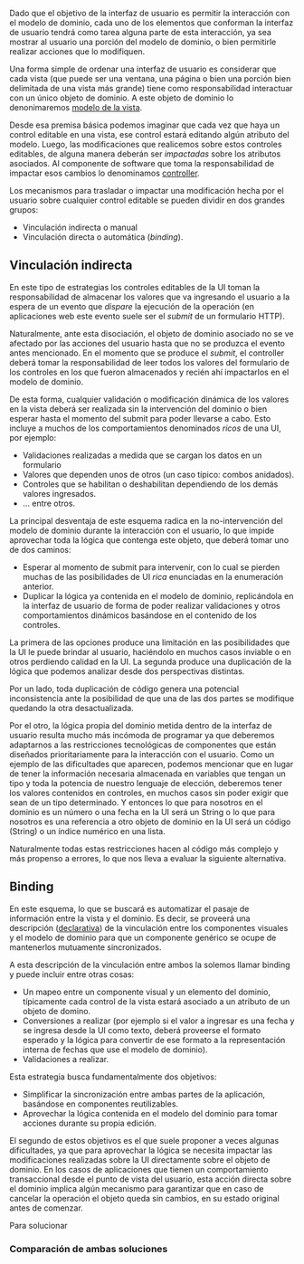 Dado que el objetivo de la interfaz de usuario es permitir la interacción con el modelo de dominio, cada uno de los elementos que conforman la interfaz de usuario tendrá como tarea alguna parte de esta interacción, ya sea mostrar al usuario una porción del modelo de dominio, o bien permitirle realizar acciones que lo modifiquen.

Una forma simple de ordenar una interfaz de usuario es considerar que cada vista (que puede ser una ventana, una página o bien una porción bien delimitada de una vista más grande) tiene como responsabilidad interactuar con un único objeto de dominio. A este objeto de dominio lo denonimaremos [modelo de la vista](modelo-de-la-vista.md).

Desde esa premisa básica podemos imaginar que cada vez que haya un control editable en una vista, ese control estará editando algún atributo del modelo. Luego, las modificaciones que realicemos sobre estos controles editables, de alguna manera deberán ser *impactadas* sobre los atributos asociados. Al componente de software que toma la responsabilidad de impactar esos cambios lo denominamos [controller](controller.md).

Los mecanismos para trasladar o impactar una modificación hecha por el usuario sobre cualquier control editable se pueden dividir en dos grandes grupos:

-   Vinculación indirecta o manual
-   Vinculación directa o automática (*binding*).

Vinculación indirecta
---------------------

En este tipo de estrategias los controles editables de la UI toman la responsabilidad de almacenar los valores que va ingresando el usuario a la espera de un evento que *dispare* la ejecución de la operación (en aplicaciones web este evento suele ser el *submit* de un formulario HTTP).

Naturalmente, ante esta disociación, el objeto de dominio asociado no se ve afectado por las acciones del usuario hasta que no se produzca el evento antes mencionado. En el momento que se produce el *submit*, el controller deberá tomar la responsabilidad de leer todos los valores del formulario de los controles en los que fueron almacenados y recién ahí impactarlos en el modelo de dominio.

De esta forma, cualquier validación o modificación dinámica de los valores en la vista deberá ser realizada sin la intervención del dominio o bien esperar hasta el momento del submit para poder llevarse a cabo. Esto incluye a muchos de los comportamientos denominados *ricos* de una UI, por ejemplo:

-   Validaciones realizadas a medida que se cargan los datos en un formulario
-   Valores que dependen unos de otros (un caso típico: combos anidados).
-   Controles que se habilitan o deshabilitan dependiendo de los demás valores ingresados.
-   ... entre otros.

La principal desventaja de este esquema radica en la no-intervención del modelo de dominio durante la interacción con el usuario, lo que impide aprovechar toda la lógica que contenga este objeto, que deberá tomar uno de dos caminos:

-   Esperar al momento de submit para intervenir, con lo cual se pierden muchas de las posibilidades de UI *rica* enunciadas en la enumeración anterior.
-   Duplicar la lógica ya contenida en el modelo de dominio, replicándola en la interfaz de usuario de forma de poder realizar validaciones y otros comportamientos dinámicos basándose en el contenido de los controles.

La primera de las opciones produce una limitación en las posibilidades que la UI le puede brindar al usuario, haciéndolo en muchos casos inviable o en otros perdiendo calidad en la UI. La segunda produce una duplicación de la lógica que podemos analizar desde dos perspectivas distintas.

Por un lado, toda duplicación de código genera una potencial inconsistencia ante la posibilidad de que una de las dos partes se modifique quedando la otra desactualizada.

Por el otro, la lógica propia del dominio metida dentro de la interfaz de usuario resulta mucho más incómoda de programar ya que deberemos adaptarnos a las restricciones tecnológicas de componentes que están diseñados prioritariamente para la interacción con el usuario. Como un ejemplo de las dificultades que aparecen, podemos mencionar que en lugar de tener la información necesaria almacenada en variables que tengan un tipo y toda la potencia de nuestro lenguaje de elección, deberemos tener los valores contenidos en controles, en muchos casos sin poder exigir que sean de un tipo determinado. Y entonces lo que para nosotros en el dominio es un número o una fecha en la UI será un String o lo que para nosotros es una referencia a otro objeto de dominio en la UI será un código (String) o un índice numérico en una lista.

Naturalmente todas estas restricciones hacen al código más complejo y más propenso a errores, lo que nos lleva a evaluar la siguiente alternativa.

Binding
-------

En este esquema, lo que se buscará es automatizar el pasaje de información entre la vista y el dominio. Es decir, se proveerá una descripción ([declarativa](declaratividad.md)) de la vinculación entre los componentes visuales y el modelo de dominio para que un componente genérico se ocupe de mantenerlos mutuamente sincronizados.

A esta descripción de la vinculación entre ambos la solemos llamar binding y puede incluir entre otras cosas:

-   Un mapeo entre un componente visual y un elemento del dominio, típicamente cada control de la vista estará asociado a un atributo de un objeto de domino.
-   Conversiones a realizar (por ejemplo si el valor a ingresar es una fecha y se ingresa desde la UI como texto, deberá proveerse el formato esperado y la lógica para convertir de ese formato a la representación interna de fechas que use el modelo de dominio).
-   Validaciones a realizar.

Esta estrategia busca fundamentalmente dos objetivos:

-   Simplificar la sincronización entre ambas partes de la aplicación, basándose en componentes reutilizables.
-   Aprovechar la lógica contenida en el modelo del dominio para tomar acciones durante su propia edición.

El segundo de estos objetivos es el que suele proponer a veces algunas dificultades, ya que para aprovechar la lógica se necesita impactar las modificaciones realizadas sobre la UI directamente sobre el objeto de dominio. En los casos de aplicaciones que tienen un comportamiento transaccional desde el punto de vista del usuario, esta acción directa sobre el dominio implica algún mecanismo para garantizar que en caso de cancelar la operación el objeto queda sin cambios, en su estado original antes de comenzar.

Para solucionar

### Comparación de ambas soluciones
